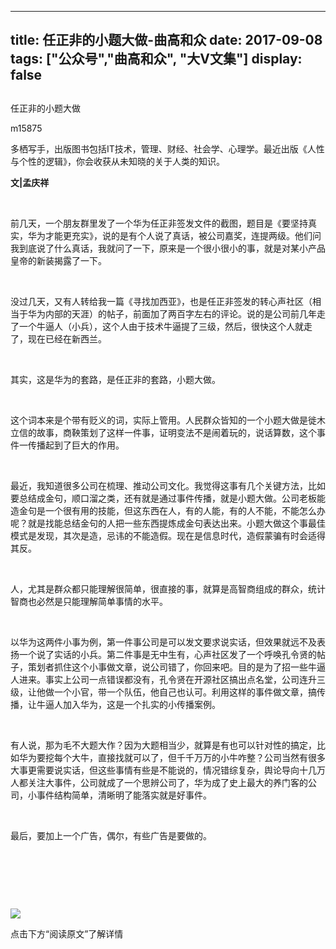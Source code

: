 
---
title:   任正非的小题大做-曲高和众
date: 2017-09-08
tags: ["公众号","曲高和众", "大V文集"]
display: false
---


## 



任正非的小题大做




m15875




多栖写手，出版图书包括IT技术，管理、财经、社会学、心理学。最近出版《人性与个性的逻辑》，你会收获从未知晓的关于人类的知识。


**文|孟庆祥**

&nbsp;

前几天，一个朋友群里发了一个华为任正非签发文件的截图，题目是《要坚持真实，华为才能更充实》，说的是有个人说了真话，被公司嘉奖，连提两级。他们问我到底说了什么真话，我就问了一下，原来是一个很小很小的事，就是对某小产品皇帝的新装揭露了一下。

&nbsp;

没过几天，又有人转给我一篇《寻找加西亚》，也是任正非签发的转心声社区（相当于华为内部的天涯）的帖子，前面加了两百字左右的评论。说的是公司前几年走了一个牛逼人（小兵），这个人由于技术牛逼提了三级，然后，很快这个人就走了，现在已经在新西兰。

&nbsp;

其实，这是华为的套路，是任正非的套路，小题大做。

&nbsp;

这个词本来是个带有贬义的词，实际上管用。人民群众皆知的一个小题大做是徙木立信的故事，商鞅策划了这样一件事，证明变法不是闹着玩的，说话算数，这个事件一传播起到了巨大的作用。

&nbsp;

最近，我知道很多公司在梳理、推动公司文化。我觉得这事有几个关键方法，比如要总结成金句，顺口溜之类，还有就是通过事件传播，就是小题大做。公司老板能造金句是一个很有用的技能，但这东西在人，有的人能，有的人不能，不能怎么办呢？就是找能总结金句的人把一些东西提炼成金句表达出来。小题大做这个事最佳模式是发现，其次是造，忌讳的不能造假。现在是信息时代，造假蒙骗有时会适得其反。

&nbsp;

人，尤其是群众都只能理解很简单，很直接的事，就算是高智商组成的群众，统计智商也必然是只能理解简单事情的水平。

&nbsp;

以华为这两件小事为例，第一件事公司是可以发文要求说实话，但效果就远不及表扬一个说了实话的小兵。第二件事是无中生有，心声社区发了一个呼唤孔令贤的帖子，策划者抓住这个小事做文章，说公司错了，你回来吧。目的是为了招一些牛逼人进来。事实上公司一点错误都没有，孔令贤在开源社区搞出点名堂，公司连升三级，让他做一个小官，带一个队伍，他自己也认可。利用这样的事件做文章，搞传播，让牛逼人加入华为，这是一个扎实的小传播案例。

&nbsp;

有人说，那为毛不大题大作？因为大题相当少，就算是有也可以针对性的搞定，比如华为要挖每个大牛，直接找就可以了，但千千万万的小牛咋整？公司当然有很多大事更需要说实话，但这些事情有些是不能说的，情况错综复杂，舆论导向十几万人都关注大事件，公司就成了一个思辨公司了，华为成了史上最大的养门客的公司，小事件结构简单，清晰明了能落实就是好事件。

&nbsp;

最后，要加上一个广告，偶尔，有些广告是要做的。

&nbsp;

&nbsp;

&nbsp;

<img data-s="300,640" data-type="jpeg" src="https://mmbiz.qpic.cn/mmbiz_jpg/fxGMiaL5Zj1ia43zkLsz0sm4r925CqAnAf01Q83kLXfiacZNugGYTMY32IueBPHv7Wqjydxb6Une9YOw4LrWekTuA/0?wx_fmt=jpeg" class="" data-ratio="1.4849187935034802" data-w="862"/>



点击下方“阅读原文”了解详情

&nbsp;








